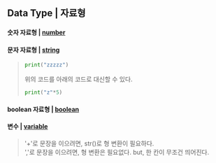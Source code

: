 ## Data Type | 자료형

#### 숫자 자료형 | [number](https://github.com/pup-paw/Python-Basics/blob/master/DataType/number.py)

#### 문자 자료형 | [string](https://github.com/pup-paw/Python-Basics/blob/master/DataType/string.py)
  > ```python
  > print("zzzzz")
  > ```
  > 위의 코드를 아래의 코드로 대신할 수 있다.
  > ```python
  > print("z"*5)
  > ```

#### boolean 자료형 | [boolean](https://github.com/pup-paw/Python-Basics/blob/master/DataType/boolean.py)

#### 변수 | [variable](https://github.com/pup-paw/Python-Basics/blob/master/DataType/variable.py)
  > '+'로 문장을 이으려면, str()로 형 변환이 필요하다.<br>
  > ','로 문장을 이으려면, 형 변환은 필요없다. but, 한 칸이 무조건 띄어진다.
